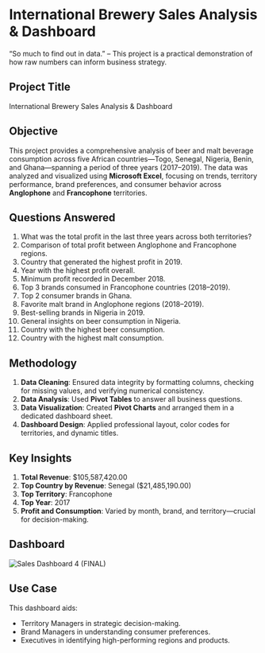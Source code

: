 # International Brewery Sales Analysis & Dashboard
“So much to find out in data.” – This project is a practical demonstration of how raw numbers can inform business strategy.



## Project Title
International Brewery Sales Analysis & Dashboard

## Objective
This project provides a comprehensive analysis of beer and malt beverage consumption across five African countries—Togo, Senegal, Nigeria, Benin, and Ghana—spanning a period of three years (2017–2019). The data was analyzed and visualized using **Microsoft Excel**, focusing on trends, territory performance, brand preferences, and consumer behavior across **Anglophone** and **Francophone** territories.


## Questions Answered
1. What was the total profit in the last three years across both territories?
2. Comparison of total profit between Anglophone and Francophone regions.
3. Country that generated the highest profit in 2019.
4. Year with the highest profit overall.
5. Minimum profit recorded in December 2018.
6. Top 3 brands consumed in Francophone countries (2018–2019).
7. Top 2 consumer brands in Ghana.
8. Favorite malt brand in Anglophone regions (2018–2019).
9. Best-selling brands in Nigeria in 2019.
10. General insights on beer consumption in Nigeria.
11. Country with the highest beer consumption.
12. Country with the highest malt consumption.

## Methodology
1. **Data Cleaning**: Ensured data integrity by formatting columns, checking for missing values, and verifying numerical consistency.
2. **Data Analysis**: Used **Pivot Tables** to answer all business questions.
3. **Data Visualization**: Created **Pivot Charts** and arranged them in a dedicated dashboard sheet.
4. **Dashboard Design**: Applied professional layout, color codes for territories, and dynamic titles.

## Key Insights
1. **Total Revenue**: $105,587,420.00
2. **Top Country by Revenue**: Senegal ($21,485,190.00)
3. **Top Territory**: Francophone
4. **Top Year**: 2017
5. **Profit and Consumption**: Varied by month, brand, and territory—crucial for decision-making.

## Dashboard
![Sales Dashboard 4 (FINAL)](https://github.com/user-attachments/assets/47867bf4-cc4f-4e4c-a4c6-001713a8c598)

## Use Case
This dashboard aids:
- Territory Managers in strategic decision-making.
- Brand Managers in understanding consumer preferences.
- Executives in identifying high-performing regions and products.
